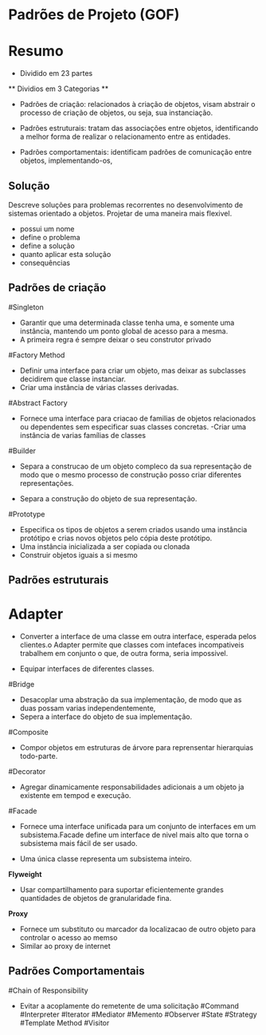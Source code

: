 # Padrões de Projeto (GOF)

# Resumo

- Dividido em 23 partes

** Dividios em 3 Categorias **

- Padrões de criação: relacionados à criação de objetos, visam abstrair o processo de
  criação de objetos, ou seja, sua instanciação.

- Padrões estruturais: tratam das associações entre objetos, identificando a melhor
  forma de realizar o relacionamento entre as entidades.

- Padrões comportamentais: identificam padrões de comunicação entre objetos,
  implementando-os,

## Solução

Descreve soluções para problemas recorrentes no desenvolvimento de sistemas orientado a objetos. Projetar de uma maneira mais flexivel.

- possui um nome
- define o problema
- define a solução
- quanto aplicar esta solução
- consequências

## Padrões de criação

#Singleton

- Garantir que uma determinada classe tenha uma, e somente uma instância, mantendo um ponto global de acesso para a mesma.
- A primeira regra é sempre deixar o seu construtor privado

#Factory Method

- Definir uma interface para criar um objeto, mas deixar as subclasses decidirem que classe instanciar.
- Criar uma instância de várias classes derivadas.

#Abstract Factory

- Fornece uma interface para criacao de familias de objetos relacionados ou dependentes sem especificar suas classes concretas.
  -Criar uma instância de varias famílias de classes

#Builder

- Separa a construcao de um objeto compleco da sua representação de modo que o mesmo processo de construção posso criar diferentes representações.

- Separa a construção do objeto de sua representação.

#Prototype

- Especifica os tipos de objetos a serem criados usando uma instância protótipo e crias novos objetos pelo cópia deste protótipo.
- Uma instância inicializada a ser copiada ou clonada
- Construir objetos iguais a si mesmo

## Padrões estruturais

# Adapter

- Converter a interface de uma classe em outra interface, esperada pelos clientes.o Adapter permite que classes com intefaces incompativeis trabalhem em conjunto o que, de outra forma, seria impossivel.

- Equipar interfaces de diferentes classes.

#Bridge

- Desacoplar uma abstração da sua implementação, de modo que as duas possam varias independentemente,
- Sepera a interface do objeto de sua implementação.

#Composite

- Compor objetos em estruturas de árvore para reprensentar hierarquias todo-parte.

#Decorator

- Agregar dinamicamente responsabilidades adicionais a um objeto ja existente em tempod e execução.

#Facade

- Fornece uma interface unificada para um conjunto de interfaces em um subsistema.Facade define um interface
  de nivel mais alto que torna o subsistema mais fácil de ser usado.

- Uma única classe representa um subsistema inteiro.

**Flyweight**

- Usar compartilhamento para suportar eficientemente grandes quantidades de objetos de granularidade fina.

**Proxy**

- Fornece um substituto ou marcador da localizacao de outro objeto para controlar o acesso ao memso
- Similar ao proxy de internet

## Padrões Comportamentais

#Chain of Responsibility

- Evitar a acoplamente do remetente de uma solicitação
  #Command
  #Interpreter
  #Iterator
  #Mediator
  #Memento
  #Observer
  #State
  #Strategy
  #Template Method
  #Visitor
